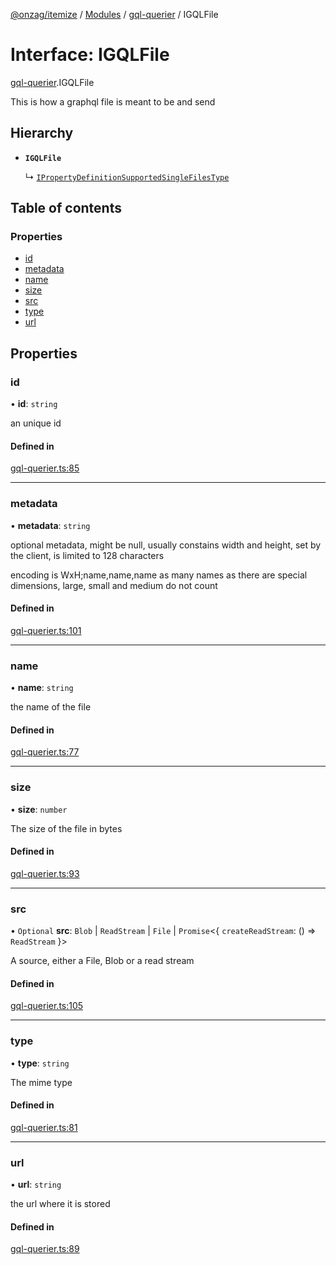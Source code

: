 [@onzag/itemize](../README.md) / [Modules](../modules.md) / [gql-querier](../modules/gql_querier.md) / IGQLFile

# Interface: IGQLFile

[gql-querier](../modules/gql_querier.md).IGQLFile

This is how a graphql file is meant
to be and send

## Hierarchy

- **`IGQLFile`**

  ↳ [`IPropertyDefinitionSupportedSingleFilesType`](base_Root_Module_ItemDefinition_PropertyDefinition_types_files.IPropertyDefinitionSupportedSingleFilesType.md)

## Table of contents

### Properties

- [id](gql_querier.IGQLFile.md#id)
- [metadata](gql_querier.IGQLFile.md#metadata)
- [name](gql_querier.IGQLFile.md#name)
- [size](gql_querier.IGQLFile.md#size)
- [src](gql_querier.IGQLFile.md#src)
- [type](gql_querier.IGQLFile.md#type)
- [url](gql_querier.IGQLFile.md#url)

## Properties

### id

• **id**: `string`

an unique id

#### Defined in

[gql-querier.ts:85](https://github.com/onzag/itemize/blob/f2db74a5/gql-querier.ts#L85)

___

### metadata

• **metadata**: `string`

optional metadata, might be null, usually constains width and
height, set by the client, is limited to 128 characters

encoding is WxH;name,name,name as many names as there are special
dimensions, large, small and medium do not count

#### Defined in

[gql-querier.ts:101](https://github.com/onzag/itemize/blob/f2db74a5/gql-querier.ts#L101)

___

### name

• **name**: `string`

the name of the file

#### Defined in

[gql-querier.ts:77](https://github.com/onzag/itemize/blob/f2db74a5/gql-querier.ts#L77)

___

### size

• **size**: `number`

The size of the file in bytes

#### Defined in

[gql-querier.ts:93](https://github.com/onzag/itemize/blob/f2db74a5/gql-querier.ts#L93)

___

### src

• `Optional` **src**: `Blob` \| `ReadStream` \| `File` \| `Promise`<{ `createReadStream`: () => `ReadStream`  }\>

A source, either a File, Blob or a read stream

#### Defined in

[gql-querier.ts:105](https://github.com/onzag/itemize/blob/f2db74a5/gql-querier.ts#L105)

___

### type

• **type**: `string`

The mime type

#### Defined in

[gql-querier.ts:81](https://github.com/onzag/itemize/blob/f2db74a5/gql-querier.ts#L81)

___

### url

• **url**: `string`

the url where it is stored

#### Defined in

[gql-querier.ts:89](https://github.com/onzag/itemize/blob/f2db74a5/gql-querier.ts#L89)
